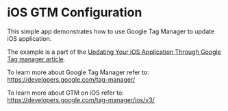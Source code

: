# iOS GTM Configuration

This simple app demonstrates how to use Google Tag Manager to update iOS application.

The example is a part of the [Updating Your iOS Application Through Google Tag manager article](http://www.analyticspros.com/?p=9944).

To learn more about Google Tag Manager refer to: https://developers.google.com/tag-manager/

To learn more about GTM on iOS refer to: https://developers.google.com/tag-manager/ios/v3/
